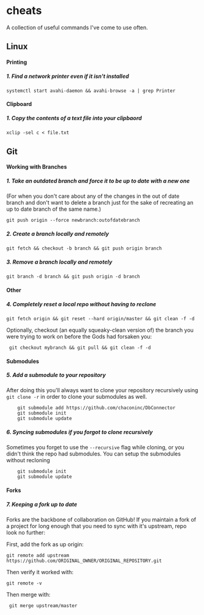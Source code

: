 # cheats
A collection of useful commands I've come to use often. 

## Linux
#### Printing

##### 1. Find a network printer even if it isn't installed
``` systemctl start avahi-daemon && avahi-browse -a | grep Printer ``` 
#### Clipboard

##### 1. Copy the contents of a text file into your clipbaord
``` xclip -sel c < file.txt ```


## Git
#### Working with Branches
##### 1. Take an outdated branch and force it to be up to date with a new one

(For when you don't care about any of the changes in the out of date branch and don't 
want to delete a branch just for the sake of recreating an up to date branch of the same name.)

``` git push origin --force newbranch:outofdatebranch ```

##### 2. Create a branch locally _and_ remotely 
``` git fetch && checkout -b branch && git push origin branch ```

##### 3. Remove a branch locally _and_ remotely 

```git branch -d branch && git push origin -d branch ```


#### Other

##### 4. Completely reset a local repo without having to reclone 

```git fetch origin && git reset --hard origin/master && git clean -f -d ```

Optionally, checkout (an equally squeaky-clean version of) the branch you were trying to work on before the Gods had forsaken you:

``` git checkout mybranch && git pull && git clean -f -d```


#### Submodules

##### 5. Add a submodule to your repository
After doing this you'll always want to clone your repository recursively using ``` git clone -r``` in order to 
clone your submodules as well. 

``` 
    git submodule add https://github.com/chaconinc/DbConnector
    git submodule init
    git submodule update
```

##### 6. Syncing submodules if you forgot to clone recursively

Sometimes you forget to use the `--recursive` flag while cloning, or you didn't think the repo had submodules. You can setup the submodules without recloning 

``` 
    git submodule init
    git submodule update
```

#### Forks

##### 7. Keeping a fork up to date

Forks are the backbone of collaboration on GitHub! If you maintain a fork of a project for long enough that you need to sync with it's upstream, repo look no further:

First, add the fork as up origin:

``` git remote add upstream https://github.com/ORIGINAL_OWNER/ORIGINAL_REPOSITORY.git ```

Then verify it worked with:

``` git remote -v ```

Then merge with:

``` git merge upstream/master```
